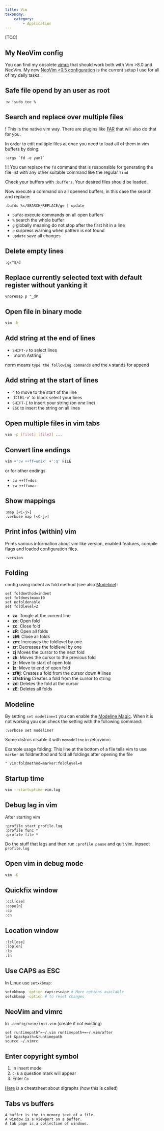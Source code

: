 ```yaml
---
title: Vim
taxonomy:
    category:
        - Application
---
```


[TOC]

## My NeoVim config

You can find my obsolete [vimrc](https://raw.githubusercontent.com/Allaman/dotfiles/master/vimrc) that should work both with Vim >8.0 and NeoVim. My new [NeoVim >0.5 configuration](https://github.com/Allaman/nvim) is the current setup I use for all of my daily tasks.

## Safe file opend by an user as root
```
:w !sudo tee %
```

## Search and replace over multiple files

! This is the native vim way. There are plugins like [FAR](https://github.com/brooth/far.vim) that will also do that for you.

In order to edit multiple files at once you need to load all of them in vim buffers by doing

```
:args `fd -e yaml`
```

!!! You can replace the `fd` command that is responsible for generating the file list with any other suitable command like the regular `find`

Check your buffers with `:buffers`. Your desired files should be loaded.

Now execute a command on all openend buffers, in this case the search and replace:

```
:bufdo %s/SEARCH/REPLACE/ge | update
```

- `bufdo` execute commands on all open buffers
- `%` search the whole buffer
- `g` globally meaning do not stop after the first hit in a line
- `e` surpress warning when pattern is not found
- `update` save all changes

## Delete empty lines

```
:g/^$/d
```

## Replace currently selected text with default register without yanking it
```
vnoremap p "_dP
```

## Open file in binary mode
```bash
vim -b
```

## Add string at the end of lines

- `SHIFT-v` to select lines
- `:norm Astring'

norm means `type the following commands` and the `A` stands for append

## Add string at the start of lines

- `^` to move to the start of the line
- `CTRL-v' to block select your lines
- `SHIFT-I` to insert your string (on *one* line)
- `ESC` to insert the string on all lines

## Open multiple files in vim tabs
```bash
vim -p [file1] [file2] ...
```

## Convert line endings

```sh
vim +':w ++ff=unix' +':q' FILE
```

or for other endings

- `:w ++ff=dos`
- `:w ++ff=mac`

## Show mappings

```
:map [<C-j>]
:verbose map [<C-j>]
```

## Print infos (within) vim
Prints various information about vim like version, enabled features, compile flags and loaded configuration files.
```
:version
```

## Folding

config using indent as fold method (see also [Modeline](#modeline)):
```
set foldmethod=indent   
set foldnestmax=10
set nofoldenable
set foldlevel=2
```

- **za**: Toogle at the current line
- **zo**: Open fold
- **zc**: Close fold
- **zR**: Open all folds
- **zM**: Close all folds
- **zm**: Increases the foldlevel by one
- **zr**: Decreases the foldlevel by one
- **zj** Moves the cursor to the next fold
- **zk**: Moves the cursor to the previous fold
- **\[z**: Move to start of open fold
- **]z**: Move to end of open fold
- **zf#j**: Creates a fold from the cursor down # lines
- **zf/string** Creates a fold from the cursor to string
- **zd**: Deletes the fold at the cursor
- **zE**: Deletes all folds

## Modeline
By setting `set modeline=1` you can enable the [Modeline Magic](http://vim.wikia.com/wiki/Modeline_magic). When it is not working you can check the setting with the following command:
```
:verbose set modeline?
```
Some distros disable it with `nomodeline` in /etc/vimrc

Example usage folding: This line at the bottom of a file tells vim to use `marker` as foldmethod and fold all foldings after opening the file

```
" vim:foldmethod=marker:foldlevel=0
```

## Startup time
```bash
vim --startuptime vim.log
```

## Debug lag in vim

After starting vim
```
:profile start profile.log
:profile func *
:profile file *
```
Do the stuff that lags and then run `:profile pause` and quit vim. Inpsect `profile.log`

## Open vim in debug mode
```bash
vim -D
```

## Quickfix window

```bash
:ccl[ose]
:cope[n]
:cp
:cn
```

## Location window

```bash
:lcl[ose]
:lop[en]
:lp
:ln
```

## Use CAPS as ESC

In Linux use `setxkbmap`:

```bash
setxkbmap -option caps:escape # More options available
setxkbmap -option # to reset changes
```

## NeoVim and vimrc

In `.config/nvim/init.vim` (create if not existing)

```
set runtimepath^=~/.vim runtimepath+=~/.vim/after
let &packpath=&runtimepath
source ~/.vimrc
```

## Enter copyright symbol

1. In insert mode
2. `C-k` a question mark will appear
3. Enter `Co`

[Here](https://devhints.io/vim-digraphs) is a cheatsheet about digraphs (how this is called)

## Tabs vs buffers
    A buffer is the in-memory text of a file.
    A window is a viewport on a buffer.
    A tab page is a collection of windows.
